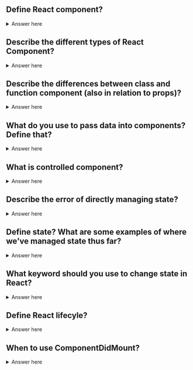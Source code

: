 ## Define React component?

<details>
  <summary>Answer here</summary>
  A chunk of a website that can be reused - includes JS, CSS, HTML
</details>

## Describe the different types of React Component?

<details>
  <summary>Answer here</summary>
  1. Function component:  a function that returns a single React Element.
  2. Class component: A JavaScript class that extends React.Component; must have a render method. 
</details>

## Describe the differences between class and function component (also in relation to props)?

<details>
  <summary>Answer here</summary>
  1. Function component:  stateless; use destructuring to access props.
  2. Class component: saves state; must use this.props.object after using the super keyword; must have a render method. 
</details>

## What do you use to pass data into components? Define that?

<details>
  <summary>Answer here</summary>
    Props: an object passed from parent to child. 
</details>

## What is controlled component?

<details>
  <summary>Answer here</summary>
  Controlled component: manages its own state. Form can be constructed as a controlled component. 
</details>

## Describe the error of directly managing state? 

<details>
  <summary>Answer here</summary>
  this.state = something 
</details>

## Define state? What are some examples of where we've managed state thus far?

<details>
  <summary>Answer here</summary>
  State is the data structure, and view reflects it within the DOM. Login/Logout would change the state of multiple elements.
</details>

## What keyword should you use to change state in React? 

<details>
  <summary>Answer here</summary>
  this.setState({ data : newData })
</details>

## Define React lifecyle?

<details>
  <summary>Answer here</summary>
  The life of a React component, from birth (pre-mounting) and death (unmounting).
  Through lifecycle methods, we can then control what happens when each tiny section of your UI renders, updates, thinks about re-rendering, and then disappears entirely.
</details>

## When to use ComponentDidMount? 

<details>
  <summary>Answer here</summary>
This method is called once all our children Elements and our Component instances are mounted onto the Native UI. When this method is called we now have access to the Native UI (DOM, UIView, etc.), access to our children refs and the ability to potentially trigger a new render pass.
</details>